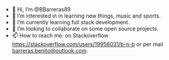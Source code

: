 - 👋 Hi, I’m @BBarreras89
- 👀 I’m interested in in learning new things, music and sports.
- 🌱 I’m currently learning full stack development.
- 💞️ I’m looking to collaborate on some open source projects.
- 📫 How to reach me: on Stackoverflow https://stackoverflow.com/users/19956031/b-n-b or per mail barreras.benito@outlook.com.

<!---
BBarreras89/BBarreras89 is a ✨ special ✨ repository because its `README.md` (this file) appears on your GitHub profile.
You can click the Preview link to take a look at your changes.
--->
